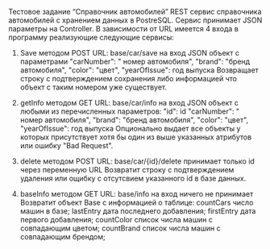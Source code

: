 Тестовое задание “Справочник автомобилей”
REST сервис справочника автомобилей с хранением данных в PostreSQL.
Сервис принимает JSON параметры на Controller. В зависимости от URL имеется 4 входа в программу реализующие следующие сервисы:
1)	Save  методом POST URL: base/car/save на вход JSON объект с параметрами 
"carNumber": " номер автомобиля",
"brand": "бренд автомобиля",
"color": "цвет",
"yearOfIssue": год выпуска
Возвращает строку с подтверждением сохранения либо информацией что объект с таким номером уже существует.
2)	getInfo методом GET URL: base/car/info на вход JSON объект с любыми из перечисленных  параметров:
"id": id
"carNumber": " номер автомобиля",
"brand": "бренд автомобиля",
"color": "цвет",
"yearOfIssue": год выпуска
Опционально выдает все объекты у которых присутствует хотя бы один из выше указанных атрибутов или ошибку "Bad Request".
3)	delete методом  POST URL: base/car/{id}/delete принимает только id через переменную URL 
Возвратит строку с подтверждением удаления или ощибку с отсутсвием указанного id в базе данных.

4)	baseInfo методом GET URL: base/info на вход ничего не принимает 
Возвратит объект Base с информацией о таблице:
countCars число машин в базе;
lastEntry дата последнего добавления;
firstEntry дата первого добавления;
countColor список числа машин с совпадающим цветом;
countBrand список числа машин с совпадающим брендом;
